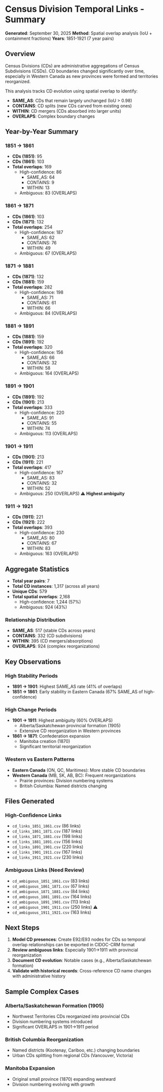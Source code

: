 # Census Division Temporal Links - Summary

**Generated**: September 30, 2025
**Method**: Spatial overlap analysis (IoU + containment fractions)
**Years**: 1851-1921 (7 year pairs)

## Overview

Census Divisions (CDs) are administrative aggregations of Census Subdivisions (CSDs). CD boundaries changed significantly over time, especially in Western Canada as new provinces were formed and territories reorganized.

This analysis tracks CD evolution using spatial overlap to identify:
- **SAME_AS**: CDs that remain largely unchanged (IoU > 0.98)
- **CONTAINS**: CD splits (new CDs carved from existing ones)
- **WITHIN**: CD mergers (CDs absorbed into larger units)
- **OVERLAPS**: Complex boundary changes

## Year-by-Year Summary

### 1851 → 1861
- **CDs (1851)**: 95
- **CDs (1861)**: 103
- **Total overlaps**: 169
  - High-confidence: 86
    - SAME_AS: 64
    - CONTAINS: 9
    - WITHIN: 13
  - Ambiguous: 83 (OVERLAPS)

### 1861 → 1871
- **CDs (1861)**: 103
- **CDs (1871)**: 132
- **Total overlaps**: 254
  - High-confidence: 187
    - SAME_AS: 62
    - CONTAINS: 76
    - WITHIN: 49
  - Ambiguous: 67 (OVERLAPS)

### 1871 → 1881
- **CDs (1871)**: 132
- **CDs (1881)**: 159
- **Total overlaps**: 282
  - High-confidence: 198
    - SAME_AS: 71
    - CONTAINS: 61
    - WITHIN: 66
  - Ambiguous: 84 (OVERLAPS)

### 1881 → 1891
- **CDs (1881)**: 159
- **CDs (1891)**: 192
- **Total overlaps**: 320
  - High-confidence: 156
    - SAME_AS: 66
    - CONTAINS: 32
    - WITHIN: 58
  - Ambiguous: 164 (OVERLAPS)

### 1891 → 1901
- **CDs (1891)**: 192
- **CDs (1901)**: 213
- **Total overlaps**: 333
  - High-confidence: 220
    - SAME_AS: 91
    - CONTAINS: 55
    - WITHIN: 74
  - Ambiguous: 113 (OVERLAPS)

### 1901 → 1911
- **CDs (1901)**: 213
- **CDs (1911)**: 221
- **Total overlaps**: 417
  - High-confidence: 167
    - SAME_AS: 83
    - CONTAINS: 32
    - WITHIN: 52
  - Ambiguous: 250 (OVERLAPS) ⚠️ **Highest ambiguity**

### 1911 → 1921
- **CDs (1911)**: 221
- **CDs (1921)**: 222
- **Total overlaps**: 393
  - High-confidence: 230
    - SAME_AS: 80
    - CONTAINS: 67
    - WITHIN: 83
  - Ambiguous: 163 (OVERLAPS)

## Aggregate Statistics

- **Total year pairs**: 7
- **Total CD instances**: 1,317 (across all years)
- **Unique CDs**: 579
- **Total spatial overlaps**: 2,168
  - High-confidence: 1,244 (57%)
  - Ambiguous: 924 (43%)

### Relationship Distribution
- **SAME_AS**: 517 (stable CDs across years)
- **CONTAINS**: 332 (CD subdivisions)
- **WITHIN**: 395 (CD mergers/absorptions)
- **OVERLAPS**: 924 (complex reorganizations)

## Key Observations

### High Stability Periods
- **1891 → 1901**: Highest SAME_AS rate (41% of overlaps)
- **1851 → 1861**: Early stability in Eastern Canada (67% SAME_AS of high-confidence)

### High Change Periods
- **1901 → 1911**: Highest ambiguity (60% OVERLAPS)
  - Alberta/Saskatchewan provincial formation (1905)
  - Extensive CD reorganization in Western provinces
- **1861 → 1871**: Confederation expansion
  - Manitoba creation (1870)
  - Significant territorial reorganization

### Western vs Eastern Patterns
- **Eastern Canada** (ON, QC, Maritimes): More stable CD boundaries
- **Western Canada** (MB, SK, AB, BC): Frequent reorganizations
  - Prairie provinces: Division numbering systems
  - British Columbia: Named districts changing

## Files Generated

### High-Confidence Links
- `cd_links_1851_1861.csv` (86 links)
- `cd_links_1861_1871.csv` (187 links)
- `cd_links_1871_1881.csv` (198 links)
- `cd_links_1881_1891.csv` (156 links)
- `cd_links_1891_1901.csv` (220 links)
- `cd_links_1901_1911.csv` (167 links)
- `cd_links_1911_1921.csv` (230 links)

### Ambiguous Links (Need Review)
- `cd_ambiguous_1851_1861.csv` (83 links)
- `cd_ambiguous_1861_1871.csv` (67 links)
- `cd_ambiguous_1871_1881.csv` (84 links)
- `cd_ambiguous_1881_1891.csv` (164 links)
- `cd_ambiguous_1891_1901.csv` (113 links)
- `cd_ambiguous_1901_1911.csv` (250 links) ⚠️
- `cd_ambiguous_1911_1921.csv` (163 links)

## Next Steps

1. **Model CD presences**: Create E92/E93 nodes for CDs so temporal overlap relationships can be exported in CIDOC-CRM format
2. **Review ambiguous links**: Especially 1901→1911 with provincial reorganization
3. **Document CD evolution**: Notable cases (e.g., Alberta/Saskatchewan formation)
4. **Validate with historical records**: Cross-reference CD name changes with administrative history

## Sample Complex Cases

### Alberta/Saskatchewan Formation (1905)
- Northwest Territories CDs reorganized into provincial CDs
- Division numbering systems introduced
- Significant OVERLAPS in 1901→1911 period

### British Columbia Reorganization
- Named districts (Kootenay, Cariboo, etc.) changing boundaries
- Urban CDs splitting from regional CDs (Vancouver, Victoria)

### Manitoba Expansion
- Original small province (1870) expanding westward
- Division numbering evolving with growth

